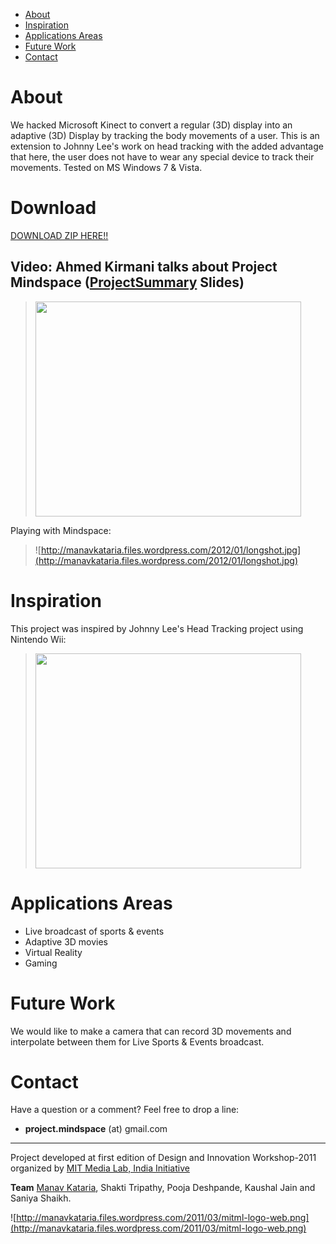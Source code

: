 * [About](#about)
* [Inspiration](#inspiration)
* [Applications Areas](#applications-areas)
* [Future Work](#future-work)
* [Contact](#contact)

# About #
We hacked Microsoft Kinect to convert a regular (3D) display into an adaptive (3D) Display by tracking the body movements of a user. This is an extension to Johnny Lee's work on head tracking with the added advantage that here, the user does not have to wear any special device to track their movements. Tested on MS Windows 7 & Vista.

# Download #
[DOWNLOAD ZIP HERE!!](https://github.com/SaikatMytasker/mindspace/releases/)

## Video: Ahmed Kirmani talks about Project Mindspace ([ProjectSummary](ProjectSummary.md) Slides) ##
> <a href='http://www.youtube.com/watch?feature=player_embedded&v=XxQ349PSuNA' target='_blank'><img src='http://img.youtube.com/vi/XxQ349PSuNA/0.jpg' width='425' height=344 /></a>

Playing with Mindspace:
> ![http://manavkataria.files.wordpress.com/2012/01/longshot.jpg](http://manavkataria.files.wordpress.com/2012/01/longshot.jpg)

# Inspiration #
This project was inspired by Johnny Lee's Head Tracking project using Nintendo Wii:
> <a href='http://www.youtube.com/watch?feature=player_embedded&v=Jd3-eiid-Uw' target='_blank'><img src='http://img.youtube.com/vi/Jd3-eiid-Uw/0.jpg' width='425' height=344 /></a>

# Applications Areas #
  * Live broadcast of sports & events
  * Adaptive 3D movies
  * Virtual Reality
  * Gaming

# Future Work #
We would like to make a camera that can record 3D movements and interpolate between them for Live Sports & Events broadcast.

# Contact #
Have a question or a comment? Feel free to drop a line:
  * **project.mindspace** (at) gmail.com


---

Project developed at first edition of Design and Innovation Workshop-2011 organized by [MIT Media Lab, India Initiative](http://india.media.mit.edu/workshops/coep2011/index.html)

**Team** [Manav Kataria](http://www.linkedin.com/in/ManavKataria), Shakti Tripathy, Pooja Deshpande, Kaushal Jain and Saniya Shaikh.

![http://manavkataria.files.wordpress.com/2011/03/mitml-logo-web.png](http://manavkataria.files.wordpress.com/2011/03/mitml-logo-web.png)
